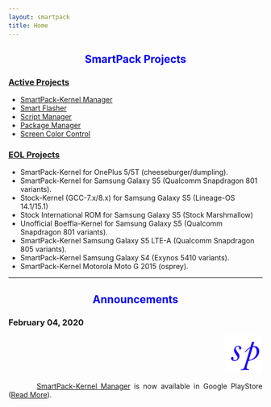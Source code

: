 ```yaml
---
layout: smartpack
title: Home
---
```


<style>
    tab1 { padding-left: 4em; }
</style>

<h2 style="color: blue; text-align: center">SmartPack Projects</h2>

<h3><a href="{{ site.github.url }}/active-projects/">Active Projects</a></h3>

* <a href="{{ site.github.url }}/spkm/">SmartPack-Kernel Manager</a>
* <a href="{{ site.github.url }}/smartflasher/">Smart Flasher</a>
* <a href="{{ site.github.url }}/scriptmanager/">Script Manager</a>
* <a href="{{ site.github.url }}/pm/">Package Manager</a>
* <a href="{{ site.github.url }}/scc/">Screen Color Control</a>

<h3><a href="{{ site.github.url }}/end-of-life/">EOL Projects</a></h3>

* SmartPack-Kernel for OnePlus 5/5T (cheeseburger/dumpling).
* SmartPack-Kernel for Samsung Galaxy S5 (Qualcomm Snapdragon 801 variants).
* Stock-Kernel (GCC-7.x/8.x) for Samsung Galaxy S5 (Lineage-OS 14.1/15.1)
* Stock International ROM for Samsung Galaxy S5 (Stock Marshmallow)
* Unofficial Boeffla-Kernel for Samsung Galaxy S5 (Qualcomm Snapdragon 801 variants).
* SmartPack-Kernel Samsung Galaxy S5 LTE-A (Qualcomm Snapdragon 805 variants).
* SmartPack-Kernel Samsung Galaxy S4 (Exynos 5410 variants).
* SmartPack-Kernel Motorola Moto G 2015 (osprey).

<hr>

<h2 style="color: blue; text-align: center">Announcements</h2>

<h3 style="text-align: left">February 04, 2020</h3>
<p style="text-align: right;"><img src="https://github.com/SmartPack/SmartPack.github.io/blob/master/asset/pic009.png?raw=true" alt="" width="75" height="75" /></p>

<p style="text-align: justify;"><tab1><a href="{{ site.github.url }}/spkm/" target="_blank">SmartPack-Kernel Manager</a> is now available in Google PlayStore (<a href="{{ site.github.url }}/announcements">Read More</a>).</tab1></p>
